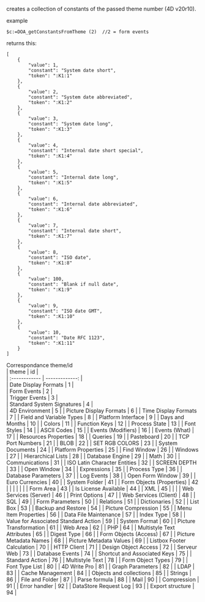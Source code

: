 creates a collection of constants of the passed theme number (4D v20r10).  

example  
```
$c:=DOA_getConstantsFromTheme (2)  //2 = form events
```
returns this:  
```
[
	{
		"value": 1,
		"constant": "System date short",
		"token": ":K1:1"
	},
	{
		"value": 2,
		"constant": "System date abbreviated",
		"token": ":K1:2"
	},
	{
		"value": 3,
		"constant": "System date long",
		"token": ":K1:3"
	},
	{
		"value": 4,
		"constant": "Internal date short special",
		"token": ":K1:4"
	},
	{
		"value": 5,
		"constant": "Internal date long",
		"token": ":K1:5"
	},
	{
		"value": 6,
		"constant": "Internal date abbreviated",
		"token": ":K1:6"
	},
	{
		"value": 7,
		"constant": "Internal date short",
		"token": ":K1:7"
	},
	{
		"value": 8,
		"constant": "ISO date",
		"token": ":K1:8"
	},
	{
		"value": 100,
		"constant": "Blank if null date",
		"token": ":K1:9"
	},
	{
		"value": 9,
		"constant": "ISO date GMT",
		"token": ":K1:10"
	},
	{
		"value": 10,
		"constant": "Date RFC 1123",
		"token": ":K1:11"
	}
]
```
Correspondance theme/id  
| theme | id |  
| :------------ | -------------: |  
|  Date Display Formats | 1 |  
|  Form Events | 2 |  
|  Trigger Events | 3 |  
|  Standard System Signatures | 4 |  
|  4D Environment | 5 |
|  Picture Display Formats | 6 |
|  Time Display Formats | 7 |
|  Field and Variable Types | 8 |
|  Platform Interface | 9 |
|  Days and Months | 10 |
|  Colors | 11 |
|  Function Keys | 12 |
|  Process State | 13 |
|  Font Styles | 14 |
|  ASCII Codes | 15 |
|  Events (Modifiers) | 16 |
|  Events (What) | 17 |
|  Resources Properties | 18 |
|  Queries | 19 |
|  Pasteboard | 20 |
|  TCP Port Numbers | 21 |
|  BLOB | 22 |
|  SET RGB COLORS | 23 |
|  System Documents | 24 |
|  Platform Properties | 25 |
|  Find Window | 26 |
|  Windows | 27 |
|  Hierarchical Lists | 28 |
|  Database Engine | 29 |
|  Math | 30 |
|  Communications | 31 |
|  ISO Latin Character Entities | 32 |
|  SCREEN DEPTH | 33 |
|  Open Window | 34 |
|  Expressions | 35 |
|  Process Type | 36 |
|  Database Parameters | 37 |
|  Log Events | 38 |
|  Open Form Window | 39 |
|  Euro Currencies | 40 |
|  System Folder | 41 |
|  Form Objects (Properties) | 42 |
|  | | | |
|   Form Area | 43 |
|  Is License Available | 44 |
|  XML | 45 |
|   |
|  Web Services (Server) | 46 |
|  Print Options | 47 |
|  Web Services (Client) | 48 |
|  SQL | 49 |
|  Form Parameters | 50 |
|  Relations | 51 |
|  Dictionaries | 52 |
|  List Box | 53 |
|  Backup and Restore | 54 |
|  Picture Compression | 55 |
|  Menu Item Properties | 56 |
|  Data File Maintenance | 57 |
|  Index Type | 58 |
|  Value for Associated Standard Action | 59 |
|  System Format | 60 |
|  Picture Transformation | 61 |
|  Web Area | 62 |
|  PHP | 64 |
|  Multistyle Text Attributes | 65 |
|  Digest Type | 66 |
|  Form Objects (Access) | 67 |
|  Picture Metadata Names | 68 |
|  Picture Metadata Values | 69 |
|  Listbox Footer Calculation | 70 |
|  HTTP Client | 71 |
|  Design Object Access | 72 |
|  Serveur Web | 73 |
|  Database Events | 74 |
|  Shortcut and Associated Keys | 75 |
|  Standard Action | 76 |
|  Multistyle Text | 78 |
|  Form Object Types | 79 |
|  Font Type List | 80 |
|  4D Write Pro | 81 |
|  Graph Parameters | 82 |
|  LDAP | 83 |
|  Cache Management | 84 |
|  Objects and collections | 85 |
|  Strings | 86 |
|  File and Folder | 87 |
|  Parse formula | 88 |
|  Mail | 90 |
|  Compression | 91 |
|  Error handler | 92 |
|  DataStore Request Log | 93 |
|  Export structure | 94 |

